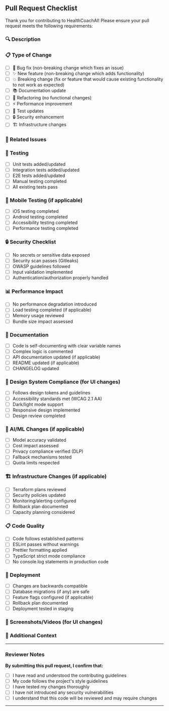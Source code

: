 ## Pull Request Checklist

Thank you for contributing to HealthCoachAI! Please ensure your pull request meets the following
requirements:

### 🔍 Description

<!-- Provide a clear and concise description of the changes -->

### 📋 Type of Change

<!-- Mark the relevant option with [x] -->

- [ ] 🐛 Bug fix (non-breaking change which fixes an issue)
- [ ] ✨ New feature (non-breaking change which adds functionality)
- [ ] 💥 Breaking change (fix or feature that would cause existing functionality to not work as
      expected)
- [ ] 📚 Documentation update
- [ ] 🔧 Refactoring (no functional changes)
- [ ] ⚡ Performance improvement
- [ ] 🧪 Test updates
- [ ] 🔒 Security enhancement
- [ ] 🏗️ Infrastructure changes

### 🎯 Related Issues

<!-- Link any related issues using "Fixes #123" or "Closes #123" -->

### 🧪 Testing

<!-- Describe the tests you ran to verify your changes -->

- [ ] Unit tests added/updated
- [ ] Integration tests added/updated
- [ ] E2E tests added/updated
- [ ] Manual testing completed
- [ ] All existing tests pass

### 📱 Mobile Testing (if applicable)

- [ ] iOS testing completed
- [ ] Android testing completed
- [ ] Accessibility testing completed
- [ ] Performance testing completed

### 🔒 Security Checklist

- [ ] No secrets or sensitive data exposed
- [ ] Security scan passes (Gitleaks)
- [ ] OWASP guidelines followed
- [ ] Input validation implemented
- [ ] Authentication/authorization properly handled

### 📊 Performance Impact

- [ ] No performance degradation introduced
- [ ] Load testing completed (if applicable)
- [ ] Memory usage reviewed
- [ ] Bundle size impact assessed

### 📝 Documentation

- [ ] Code is self-documenting with clear variable names
- [ ] Complex logic is commented
- [ ] API documentation updated (if applicable)
- [ ] README updated (if applicable)
- [ ] CHANGELOG updated

### 🎨 Design System Compliance (for UI changes)

- [ ] Follows design tokens and guidelines
- [ ] Accessibility standards met (WCAG 2.1 AA)
- [ ] Dark/light mode support
- [ ] Responsive design implemented
- [ ] Design review completed

### 🤖 AI/ML Changes (if applicable)

- [ ] Model accuracy validated
- [ ] Cost impact assessed
- [ ] Privacy compliance verified (DLP)
- [ ] Fallback mechanisms tested
- [ ] Quota limits respected

### 🏗️ Infrastructure Changes (if applicable)

- [ ] Terraform plans reviewed
- [ ] Security policies updated
- [ ] Monitoring/alerting configured
- [ ] Rollback plan documented
- [ ] Capacity planning considered

### 📋 Code Quality

- [ ] Code follows established patterns
- [ ] ESLint passes without warnings
- [ ] Prettier formatting applied
- [ ] TypeScript strict mode compliance
- [ ] No console.log statements in production code

### 🚀 Deployment

- [ ] Changes are backwards compatible
- [ ] Database migrations (if any) are safe
- [ ] Feature flags configured (if applicable)
- [ ] Rollback plan documented
- [ ] Deployment tested in staging

### 📸 Screenshots/Videos (for UI changes)

<!-- Add screenshots or videos to help reviewers understand the changes -->

### 🔄 Additional Context

<!-- Add any other context about the pull request here -->

---

### Reviewer Notes

<!-- For reviewers to add their notes and observations -->

**By submitting this pull request, I confirm that:**

- [ ] I have read and understood the contributing guidelines
- [ ] My code follows the project's style guidelines
- [ ] I have tested my changes thoroughly
- [ ] I have not introduced any security vulnerabilities
- [ ] I understand that this code will be reviewed and may require changes

---

<!--
🎉 Thank you for contributing to HealthCoachAI!
Your contribution helps us build a better health coaching platform.
-->
